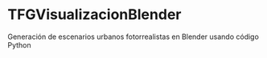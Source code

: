 # TFGVisualizacionBlender
Generación de escenarios urbanos fotorrealistas en Blender usando código Python
